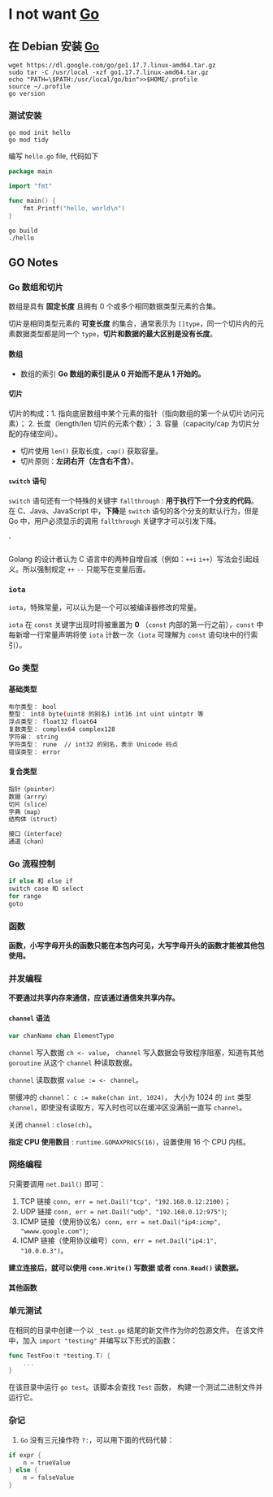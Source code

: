 # I not want [Go](https://go.dev/)

## 在 Debian 安装 [Go](https://go.dev/doc/install)

```shell
wget https://dl.google.com/go/go1.17.7.linux-amd64.tar.gz
sudo tar -C /usr/local -xzf go1.17.7.linux-amd64.tar.gz
echo "PATH=\$PATH:/usr/local/go/bin">>$HOME/.profile
source ~/.profile
go version
```

### 测试安装

```shell
go mod init hello
go mod tidy
```

编写 `hello.go` file, 代码如下

```go
package main

import "fmt"

func main() {
    fmt.Printf("hello, world\n")
}
```

```shell
go build
./hello
```

## GO Notes

### Go 数组和切片

数组是具有 **固定长度** 且拥有 0 个或多个相同数据类型元素的合集。

切片是相同类型元素的 **可变长度** 的集合，通常表示为 `[]type`，同一个切片内的元素数据类型都是同一个 `type`，**切片和数据的最大区别是没有长度**。

#### 数组

- 数组的索引 **Go 数组的索引是从 0 开始而不是从 1 开始的。**

#### 切片

切片的构成：1. 指向底层数组中某个元素的指针（指向数组的第一个从切片访问元素）； 2. 长度（length/len 切片的元素个数）； 3. 容量（capacity/cap 为切片分配的存储空间）。

- 切片使用 `len()` 获取长度，`cap()` 获取容量。
- 切片原则：**左闭右开（左含右不含）**。

#### `switch` 语句

`switch` 语句还有一个特殊的关键字 `fallthrough` : **用于执行下一个分支的代码**。在 C、Java、JavaScript 中，**下降**是 `switch` 语句的各个分支的默认行为，但是 Go 中，用户必须显示的调用 `fallthrough` 关键字才可以引发下降。

#### `

Golang 的设计者认为 C 语言中的两种自增自减（例如：`++i` `i++`）写法会引起歧义。所以强制规定 `++` `--` 只能写在变量后面。

### `iota`

`iota`，特殊常量，可以认为是一个可以被编译器修改的常量。

`iota` 在 `const` 关键字出现时将被重置为 **0** （`const` 内部的第一行之前），`const` 中每新增一行常量声明将使 `iota` 计数一次（`iota` 可理解为 `const` 语句块中的行索引）。

### Go 类型

#### 基础类型

```bash
布尔类型： bool
整型： int8 byte(uint8 的别名) int16 int uint uintptr 等
浮点类型： float32 float64
复数类型： complex64 complex128
字符串： string
字符类型： rune  // int32 的别名，表示 Unicode 码点
错误类型： error
```

#### 复合类型

```bash
指针（pointer）
数据（arrry）
切片（slice）
字典（map）
结构体（struct）

接口（interface）
通道（chan）
```

### Go 流程控制

```bash
if else 和 else if
switch case 和 select
for range
goto
```

### 函数

**函数，小写字母开头的函数只能在本包内可见，大写字母开头的函数才能被其他包使用。**

### 并发编程

**不要通过共享内存来通信，应该通过通信来共享内存。**

#### `channel` 语法

```go
var chanName chan ElementType
```

`channel` 写入数据 `ch <- value`， `channel` 写入数据会导致程序阻塞，知道有其他 `goroutine` 从这个 `channel` 种读取数据。

`channel` 读取数据 `value := <- channel`。

带缓冲的 `channel`： `c := make(chan int, 1024)`， 大小为 1024 的 `int` 类型 `channel`，即使没有读取方，写入时也可以在缓冲区没满前一直写 `channel`。

关闭 `channel` : `close(ch)`。

**指定 CPU 使用数目** : `runtime.GOMAXPROCS(16)`，设置使用 16 个 CPU 内核。

### 网络编程

只需要调用 `net.Dail()` 即可：

1. TCP 链接 `conn, err = net.Dail("tcp", "192.168.0.12:2100)`；
2. UDP 链接 `conn, err = net.Dail("udp", "192.168.0.12:975")`;
3. ICMP 链接（使用协议名）`conn, err = net.Dail("ip4:icmp", "wwww.google.com")`;
4. ICMP 链接（使用协议编号）`conn, err = net.Dail("ip4:1", "10.0.0.3")`。

**建立连接后，就可以使用 `conn.Write()` 写数据 或者 `conn.Read()` 读数据。**

#### 其他函数

### 单元测试

在相同的目录中创建一个以 `_test.go` 结尾的新文件作为你的包源文件。 在该文件中，加入 `import "testing"` 并编写以下形式的函数：

```go
func TestFoo(t *testing.T) {
    ...
}
```

在该目录中运行 `go test`。该脚本会查找 `Test` 函数， 构建一个测试二进制文件并运行它。

### 杂记

1. `Go` 没有三元操作符 `?:`，可以用下面的代码代替：

```go
if expr {
    n = trueValue
} else {
    n = falseValue
}
```
